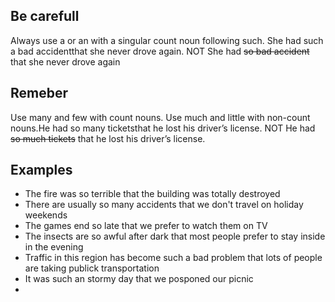 ## Be carefull
Always use a or an with a singular count noun following such. She had such a bad accidentthat she never drove again. NOT She had ~~so bad accident~~ that she never drove again
## Remeber
Use many and few with count nouns. Use much and little with non-count nouns.He had so many ticketsthat he lost his driver’s license. NOT He had ~~so much tickets~~ that he lost his driver’s license.

## Examples
* The fire was so terrible that the building was totally destroyed
* There are usually so many accidents that we don't travel on holiday weekends
* The games end so late that we prefer to watch them  on TV
* The insects are so awful after dark that most people prefer to stay inside in the evening
* Traffic in this region has become such a bad problem that lots of people are taking publick transportation
* It was such an stormy day that we posponed our picnic 
* 
<!--stackedit_data:
eyJoaXN0b3J5IjpbMTY3OTk0NTUyMiwtMTg4MjU5NzU2Niw2Mz
c0MDc1NzQsMTI0MTY1NTk2MywxNTcxOTkxNDMwLC0yOTYyMDQy
MTVdfQ==
-->